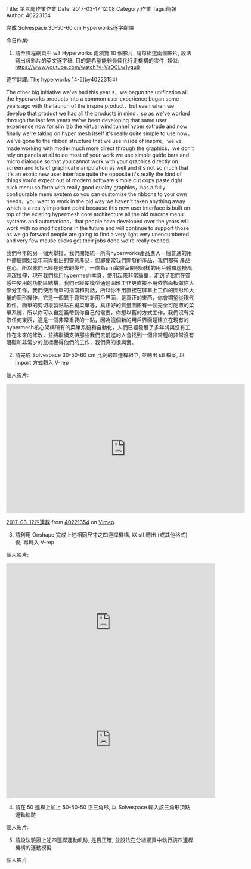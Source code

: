 Title: 第三周作業作業
Date: 2017-03-17 12:08
Category:作業
Tags:簡報
Author: 40223154


完成 Solvespace 30-50-60 cm
Hyperworks逐字翻譯

<!-- PELICAN_END_SUMMARY -->
今日作業:
1. 請至課程網頁中 w3 Hyperworks 處瀏覽 10 個影片, 請每組選兩個影片, 設法寫出該影片的英文逐字稿, 目的是希望能夠最佳化行走機構的零件, 類似: https://www.youtube.com/watch?v=VsDCLw1ygu8

逐字翻譯:
The hyperworks 14-5(by40223154)

The other big initiative we've had this year's，we begun the unification all the
hyperworks products into a common user experience began some years ago with the
launch of the inspire product，but even when we develop that product we had all
the products in mind，so as we've worked through the last few years we've been
developing that same user experience now for sim lab the virtual wind tunnel
hyper extrude and now finally we're taking on hyper mesh itself it's really quite simple to use now，we've gone to the ribbon structure that we use inside of inspire，we've made working with model much more direct through the graphics，we
don't rely on panels at all to do most of your work we use simple guide bars and micro dialogue so that you cannot work with your graphics directly on screen and lots of graphical manipulation as well and it's not so much that it's an exotic new user
interface quite the opposite it's really the kind of things you'd expect out of modern software simple cut copy paste right click menu so forth with really good quality graphics，has a fully configurable menu system so you can customize the ribbons to your own needs，you want to work in the old way we haven't taken anything away which is a really important point because this new user interface is built on top of the
existing hypermesh core architecture all the old macros menu systems and
automations，that people have developed over the years will work with no
modifications in the future and will continue to support those as we go
forward people are going to find a very light very unencumbered and very few mouse
clicks get their jobs done we're really excited.

我們今年的另一個大舉措，我們開始統一所有hyperworks產品進入一個普通的用戶體驗開始幾年前與推出的靈感產品，但即使當我們開發的產品，我們都有
產品在心，所以我們已經在過去的幾年，一直為sim實驗室開發同樣的用戶體驗虛擬風洞超拉伸，現在我們採用hypermesh本身，使用起來非常簡單，走到了我們在靈感中使用的功能區結構，我們已經使模型通過圖形工作更直接不用依靠面板做你大部分工作，我們使用簡單的指南和對話，所以你不用直接在屏幕上工作的圖形和大量的圖形操作，它是一個異乎尋常的新用戶界面，是真正的東西，你會期望從現代軟件，簡單的剪切複製黏貼右鍵菜單等，真正好的質量圖形有一個完全可配置的菜單系統，所以你可以自定義帶到你自己的需要，你想以舊的方式工作，我們沒有採取任何東西，這是一個非常重要的一點，因為這個新的用戶界面是建立在現有的hypermesh核心架構所有的菜單系統和自動化，人們已經發展了多年將與沒有工作在未來的修改，並將繼續支持那些我們去前進的人會找到一個非常輕的非常沒有阻礙和非常少的鼠標獲得他們的工作，我們真的很興奮。


2. 請完成 Solvespace 30-50-60 cm 比例的四連桿組立, 並轉出 stl 檔案, 以 import 方式轉入 V-rep

個人影片:
<iframe src="https://player.vimeo.com/video/207995226" width="640" height="347" frameborder="0" webkitallowfullscreen mozallowfullscreen allowfullscreen></iframe>
<p><a href="https://vimeo.com/207995226">2017-03-12四連趕</a> from <a href="https://vimeo.com/user57833299">40221354</a> on <a href="https://vimeo.com">Vimeo</a>.</p>


3. 請利用 Onshape 完成上述相同尺寸之四連桿機構, 以 stl 轉出 (或其他格式) 後, 再轉入 V-rep

個人影片:
<iframe width="560" height="315" src="https://www.youtube.com/embed/o2hEqzxdxe0" frameborder="0" allowfullscreen></iframe>

<iframe width="560" height="315" src="https://www.youtube.com/embed/izhkLsM5l3c" frameborder="0" allowfullscreen></iframe>

4. 請在 50 連桿上加上 50-50-50 正三角形, 以 Solvespace 輸入該三角形頂點運動軌跡

個人影片:


5. 請設法驗證上述四連桿運動軌跡, 是否正確, 並設法在分組網頁中執行該四連桿機構的運動模擬

個人影片
